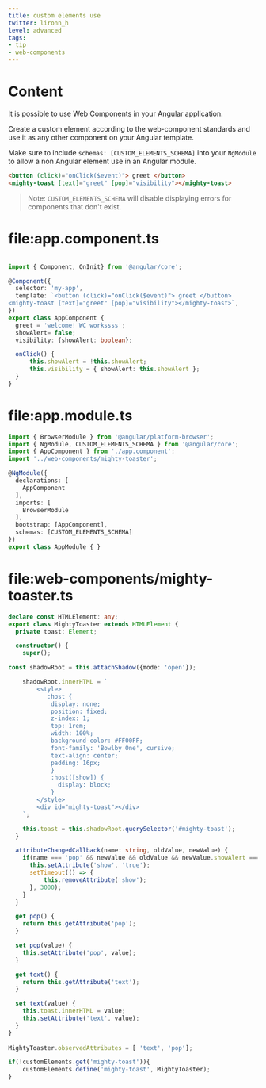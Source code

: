 ```yaml
---
title: custom elements use
twitter: lironn_h
level: advanced
tags:
- tip
- web-components
---
```

# Content
It is possible to use Web Components in your Angular application.

Create a custom element according to the web-component standards and use it as any other component on your Angular template.

Make sure to include `schemas: [CUSTOM_ELEMENTS_SCHEMA]` into your `NgModule` to allow a non Angular element use in an Angular module.

```html
<button (click)="onClick($event)"> greet </button>
<mighty-toast [text]="greet" [pop]="visibility"></mighty-toast>
```

> Note: `CUSTOM_ELEMENTS_SCHEMA` will disable displaying errors for components that don't exist.

# file:app.component.ts
```typescript

import { Component, OnInit} from '@angular/core';

@Component({
  selector: 'my-app',
  template: `<button (click)="onClick($event)"> greet </button>
<mighty-toast [text]="greet" [pop]="visibility"></mighty-toast>`,
})
export class AppComponent {
  greet = 'welcome! WC workssss';
  showAlert= false;
  visibility: {showAlert: boolean};

  onClick() {
      this.showAlert = !this.showAlert;
      this.visibility = { showAlert: this.showAlert };
  }
}

```
# file:app.module.ts
```typescript
import { BrowserModule } from '@angular/platform-browser';
import { NgModule, CUSTOM_ELEMENTS_SCHEMA } from '@angular/core';
import { AppComponent } from './app.component';
import '../web-components/mighty-toaster';

@NgModule({
  declarations: [
    AppComponent
  ],
  imports: [
    BrowserModule
  ],
  bootstrap: [AppComponent],
  schemas: [CUSTOM_ELEMENTS_SCHEMA]
})
export class AppModule { }

```
# file:web-components/mighty-toaster.ts
```typescript
declare const HTMLElement: any;
export class MightyToaster extends HTMLElement {
  private toast: Element;

  constructor() {
    super();

const shadowRoot = this.attachShadow({mode: 'open'});

    shadowRoot.innerHTML = `
        <style>
           :host {
            display: none;
            position: fixed;
            z-index: 1;
            top: 1rem;
            width: 100%;
            background-color: #FF00FF;
            font-family: 'Bowlby One', cursive;
            text-align: center;
            padding: 16px;
            }
            :host([show]) {
              display: block;
            }
        </style>
        <div id="mighty-toast"></div>
    `;

    this.toast = this.shadowRoot.querySelector('#mighty-toast');
  }

  attributeChangedCallback(name: string, oldValue, newValue) {
    if(name === 'pop' && newValue && oldValue && newValue.showAlert === oldValue.showAlert) {
      this.setAttribute('show', 'true');
      setTimeout(() => {
          this.removeAttribute('show');
      }, 3000);
    }
  }

  get pop() {
    return this.getAttribute('pop');
  }

  set pop(value) {
    this.setAttribute('pop', value);
  }

  get text() {
    return this.getAttribute('text');
  }

  set text(value) {
    this.toast.innerHTML = value;
    this.setAttribute('text', value);
  }
}
  
MightyToaster.observedAttributes = [ 'text', 'pop'];

if(!customElements.get('mighty-toast')){
    customElements.define('mighty-toast', MightyToaster);
}
```

